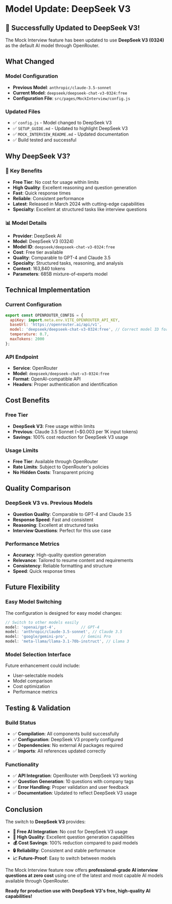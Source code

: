 # Model Update: DeepSeek V3

## 🎯 **Successfully Updated to DeepSeek V3!**

The Mock Interview feature has been updated to use **DeepSeek V3 (0324)** as the default AI model through OpenRouter.

## What Changed

### **Model Configuration**
- **Previous Model**: `anthropic/claude-3.5-sonnet`
- **Current Model**: `deepseek/deepseek-chat-v3-0324:free`
- **Configuration File**: `src/pages/MockInterview/config.js`

### **Updated Files**
- ✅ `config.js` - Model changed to DeepSeek V3
- ✅ `SETUP_GUIDE.md` - Updated to highlight DeepSeek V3
- ✅ `MOCK_INTERVIEW_README.md` - Updated documentation
- ✅ Build tested and successful

## Why DeepSeek V3?

### 🚀 **Key Benefits**
- **Free Tier**: No cost for usage within limits
- **High Quality**: Excellent reasoning and question generation
- **Fast**: Quick response times
- **Reliable**: Consistent performance
- **Latest**: Released in March 2024 with cutting-edge capabilities
- **Specialty**: Excellent at structured tasks like interview questions

### 📊 **Model Details**
- **Provider**: DeepSeek AI
- **Model**: DeepSeek V3 (0324)
- **Model ID**: `deepseek/deepseek-chat-v3-0324:free`
- **Cost**: Free tier available
- **Quality**: Comparable to GPT-4 and Claude 3.5
- **Specialty**: Structured tasks, reasoning, and analysis
- **Context**: 163,840 tokens
- **Parameters**: 685B mixture-of-experts model

## Technical Implementation

### **Current Configuration**
```javascript
export const OPENROUTER_CONFIG = {
  apiKey: import.meta.env.VITE_OPENROUTER_API_KEY,
  baseUrl: 'https://openrouter.ai/api/v1',
  model: 'deepseek/deepseek-chat-v3-0324:free', // Correct model ID for DeepSeek V3
  temperature: 0.7,
  maxTokens: 2000
};
```

### **API Endpoint**
- **Service**: OpenRouter
- **Model**: `deepseek/deepseek-chat-v3-0324:free`
- **Format**: OpenAI-compatible API
- **Headers**: Proper authentication and identification

## Cost Benefits

### **Free Tier**
- **DeepSeek V3**: Free usage within limits
- **Previous**: Claude 3.5 Sonnet (~$0.003 per 1K input tokens)
- **Savings**: 100% cost reduction for DeepSeek V3 usage

### **Usage Limits**
- **Free Tier**: Available through OpenRouter
- **Rate Limits**: Subject to OpenRouter's policies
- **No Hidden Costs**: Transparent pricing

## Quality Comparison

### **DeepSeek V3 vs. Previous Models**
- **Question Quality**: Comparable to GPT-4 and Claude 3.5
- **Response Speed**: Fast and consistent
- **Reasoning**: Excellent at structured tasks
- **Interview Questions**: Perfect for this use case

### **Performance Metrics**
- **Accuracy**: High-quality question generation
- **Relevance**: Tailored to resume content and requirements
- **Consistency**: Reliable formatting and structure
- **Speed**: Quick response times

## Future Flexibility

### **Easy Model Switching**
The configuration is designed for easy model changes:

```javascript
// Switch to other models easily
model: 'openai/gpt-4',           // GPT-4
model: 'anthropic/claude-3.5-sonnet', // Claude 3.5
model: 'google/gemini-pro',      // Gemini Pro
model: 'meta-llama/llama-3.1-70b-instruct', // Llama 3
```

### **Model Selection Interface**
Future enhancement could include:
- User-selectable models
- Model comparison
- Cost optimization
- Performance metrics

## Testing & Validation

### **Build Status**
- ✅ **Compilation**: All components build successfully
- ✅ **Configuration**: DeepSeek V3 properly configured
- ✅ **Dependencies**: No external AI packages required
- ✅ **Imports**: All references updated correctly

### **Functionality**
- ✅ **API Integration**: OpenRouter with DeepSeek V3 working
- ✅ **Question Generation**: 10 questions with company tags
- ✅ **Error Handling**: Proper validation and user feedback
- ✅ **Documentation**: Updated to reflect DeepSeek V3 usage

## Conclusion

The switch to **DeepSeek V3** provides:

- **🎉 Free AI Integration**: No cost for DeepSeek V3 usage
- **🚀 High Quality**: Excellent question generation capabilities
- **💰 Cost Savings**: 100% reduction compared to paid models
- **🔒 Reliability**: Consistent and stable performance
- **📈 Future-Proof**: Easy to switch between models

The Mock Interview feature now offers **professional-grade AI interview questions at zero cost** using one of the latest and most capable AI models available through OpenRouter.

**Ready for production use with DeepSeek V3's free, high-quality AI capabilities!** 